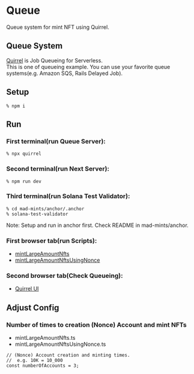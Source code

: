 # Queue
Queue system for mint NFT using Quirrel.

## Queue System
[Quirrel](https://quirrel.dev/) is Job Queueing for Serverless.  
This is one of queueing example. You can use your favorite queue systems(e.g. Amazon SQS, Rails Delayed Job).

## Setup
```
% npm i
```

## Run
### First terminal(run Queue Server):
```
% npx quirrel
```

### Second terminal(run Next Server):
```
% npm run dev
```

### Third terminal(run Solana Test Validator):
```
% cd mad-mints/anchor/.anchor
% solana-test-validator
```

Note: Setup and run in anchor first. Check README in mad-mints/anchor.

### First browser tab(run Scripts):
- [mintLargeAmountNfts](http://localhost:3000/api/mintLargeAmountNfts)
- [mintLargeAmountNftsUsingNonce](http://localhost:3000/api/mintLargeAmountNftsUsingNonce)

### Second browser tab(Check Queueing):
- [Quirrel UI](https://ui.quirrel.dev/activity-log)

## Adjust Config
### Number of times to creation (Nonce) Account and mint NFTs
- mintLargeAmountNfts.ts
- mintLargeAmountNftsUsingNonce.ts

```
// (Nonce) Account creation and minting times.
//  e.g. 10K = 10_000
const numberOfAccounts = 3;
```